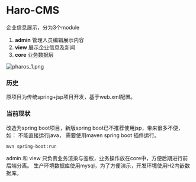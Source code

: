 # Haro-CMS
企业信息展示，分为3个module

1. **admin** 管理人员编辑展示内容
2. **view** 展示企业信息及新闻
3. **core** 业务数据层

![pharos_1.png](https://raw.githubusercontent.com/wangyuheng/haro/dev/doc/haro_design.png)

### 历史
原项目为传统spring+jsp项目开发，基于web.xml配置。

### 当前现状
改造为spring boot项目，新版spring boot已不推荐使用jsp，带来很多不便，如： 不能直接运行java， 需要使用maven spring boot 插件运行。

```shell
mvn spring-boot:run
```

admin 和 view 只负责业务渲染与鉴权，业务操作放在core中，方便后期进行前后端分离。
生产环境数据库使用mysql，为了方便演示，开发环境使用H2内嵌数据库。


